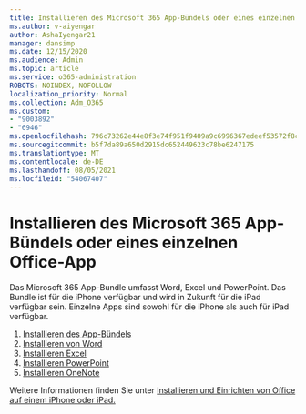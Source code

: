 ```yaml
---
title: Installieren des Microsoft 365 App-Bündels oder eines einzelnen Office-App
ms.author: v-aiyengar
author: AshaIyengar21
manager: dansimp
ms.date: 12/15/2020
ms.audience: Admin
ms.topic: article
ms.service: o365-administration
ROBOTS: NOINDEX, NOFOLLOW
localization_priority: Normal
ms.collection: Adm_O365
ms.custom:
- "9003892"
- "6946"
ms.openlocfilehash: 796c73262e44e8f3e74f951f9409a9c6996367edeef53572f8caf6bbb56adf47
ms.sourcegitcommit: b5f7da89a650d2915dc652449623c78be6247175
ms.translationtype: MT
ms.contentlocale: de-DE
ms.lasthandoff: 08/05/2021
ms.locfileid: "54067407"
---
```

# <a name="install-the-microsoft-365-app-bundle-or-an-individual-office-app"></a>Installieren des Microsoft 365 App-Bündels oder eines einzelnen Office-App

Das Microsoft 365 App-Bundle umfasst Word, Excel und PowerPoint. Das Bundle ist für die iPhone verfügbar und wird in Zukunft für die iPad verfügbar sein. Einzelne Apps sind sowohl für die iPhone als auch für iPad verfügbar.

1. [Installieren des App-Bündels](https://go.microsoft.com/fwlink/?linkid=2136762)
1. [Installieren von Word](https://go.microsoft.com/fwlink/?linkid=2136974)
1. [Installieren Excel](https://go.microsoft.com/fwlink/?linkid=2136975)
1. [Installieren PowerPoint](https://go.microsoft.com/fwlink/?linkid=2136882)
1. [Installieren OneNote](https://go.microsoft.com/fwlink/?linkid=2136883)

Weitere Informationen finden Sie unter [Installieren und Einrichten von Office auf einem iPhone oder iPad.](https://go.microsoft.com/fwlink/?linkid=2135560)
